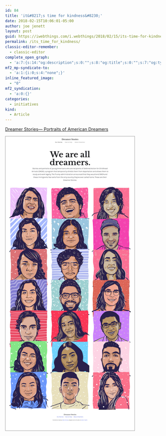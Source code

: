 ```yaml
---
id: 84
title: 'it&#8217;s time for kindness&#8230;'
date: 2018-02-15T10:06:01-05:00
author: joe jenett
layout: post
guid: https://iwebthings.com/i.webthings/2018/02/15/its-time-for-kindness/
permalink: /its_time_for_kindness/
classic-editor-remember:
  - classic-editor
complete_open_graph:
  - 'a:7:{s:14:"og:description";s:0:"";s:8:"og:title";s:0:"";s:7:"og:type";s:0:"";s:12:"twitter:card";s:7:"summary";s:15:"twitter:creator";s:0:"";s:19:"twitter:description";s:0:"";s:8:"og:image";s:0:"";}'
mf2_mp-syndicate-to:
  - 'a:1:{i:0;s:4:"none";}'
inline_featured_image:
  - "0"
mf2_syndication:
  - 'a:0:{}'
categories:
  - initiatives
kind:
  - Article
---
```

[Dreamer Stories— Portraits of American Dreamers](https://www.dreamerstories.com/ "Dreamer Stories— Portraits of American Dreamers") 

[<img src="/images/dreamerstories.jpg" alt="" style="border:1px solid #999999;max-width:418px;" />](https://www.dreamerstories.com/ "Dreamer Stories— Portraits of American Dreamers")